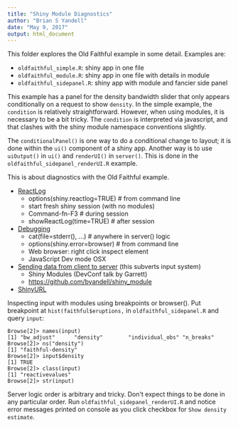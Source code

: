 ```yaml
---
title: "Shiny Module Diagnostics"
author: "Brian S Yandell"
date: "May 9, 2017"
output: html_document
---
```


This folder explores the Old Faithful example in some detail. Examples are:

- `oldfaithful_simple.R`: shiny app in one file
- `oldfaithful_module.R`: shiny app in one file with details in module
- `oldfaithful_sidepanel.R`: shiny app with module and fancier side panel

This example has a panel for the density bandwidth slider that only appears conditionally on a request to show `density`. In the simple example, the `condition` is relatively straightforward. However, when using modules, it is necessary to be a bit tricky. The `condition` is interpreted via javascript, and that clashes with the shiny module namespace conventions slightly.

The `conditionalPanel()` is one way to do a conditional change to layout; it is done within the `ui()` component of a shiny app. Another way is to use `uiOutput()` in `ui()` and `renderUI()` in `server()`. This is done in the `oldfaithful_sidepanel_renderUI.R` example.


This is about diagnostics with the Old Faithful example.

- [ReactLog](http://shiny.rstudio.com/reference/shiny/latest/showReactLog.html)
    + options(shiny.reactlog=TRUE) # from command line
    + start fresh shiny session (with no modules)
    + Command-fn-F3 # during session
    + showReactLog(time=TRUE) # after session
- [Debugging](http://shiny.rstudio.com/articles/debugging.html)
    + cat(file=stderr(), …) # anywhere in server() logic
    + options(shiny.error=browser) # from command line
    + Web browser: right click inspect element
    + JavaScript Dev mode OSX
- [Sending data from client to server](https://ryouready.wordpress.com/2013/11/20/sending-data-from-client-to-server-and-back-using-shiny/) (this subverts input system)
    + Shiny Modules (DevConf talk by Garrett)
    + <https://github.com/byandell/shiny_module>
- [ShinyURL](https://gallery.shinyapps.io/shinyURL)

Inspecting input with modules using breakpoints or browser().
Put breakpoint at `hist(faithful$eruptions,` in `oldfaithful_sidepanel.R` and query `input`:

```
Browse[2]> names(input)
[1] "bw_adjust"      "density"        "individual_obs" "n_breaks"      
Browse[2]> ns("density")
[1] "faithful-density"
Browse[2]> input$density
[1] TRUE
Browse[2]> class(input)
[1] "reactivevalues"
Browse[2]> str(input)
```

Server logic order is arbitrary and tricky. Don't expect things to be done in any particular order. Run `oldfaithful_sidepanel_renderUI.R` and notice error messages printed on console as you click checkbox for `Show density estimate`.
